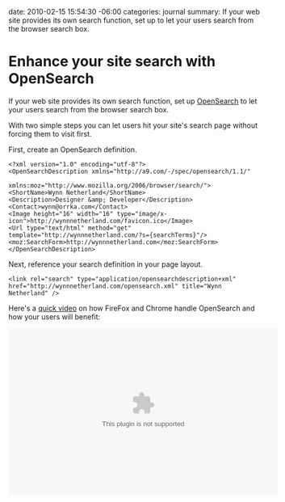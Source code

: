 date: 2010-02-15 15:54:30 -06:00
categories: journal
summary: If your web site provides its own search function, set up to let your users search from the browser search box.

# Enhance your site search with OpenSearch

If your web site provides its own search function, set up <a href="http://www.opensearch.org/Home">OpenSearch</a> to let your users search from the browser search box.

With two simple steps you can let users hit your site's search page without forcing them to visit first.

First, create an OpenSearch definition.

    <?xml version="1.0" encoding="utf-8"?>
    <OpenSearchDescription xmlns="http://a9.com/-/spec/opensearch/1.1/"
                           xmlns:moz="http://www.mozilla.org/2006/browser/search/">
    <ShortName>Wynn Netherland</ShortName>
    <Description>Designer &amp; Developer</Description>
    <Contact>wynn@orrka.com</Contact>
    <Image height="16" width="16" type="image/x-icon">http://wynnnetherland.com/favicon.ico</Image>
    <Url type="text/html" method="get" template="http://wynnnetherland.com/?s={searchTerms}"/>
    <moz:SearchForm>http://wynnnetherland.com</moz:SearchForm>
    </OpenSearchDescription>

Next, reference your search definition in your page layout.

    <link rel="search" type="application/opensearchdescription+xml" href="http://wynnnetherland.com/opensearch.xml" title="Wynn Netherland" />


Here's a <a href="http://screenr.com/AKx">quick video</a> on how FireFox and Chrome handle OpenSearch and how your users will benefit:

<object classid='clsid:d27cdb6e-ae6d-11cf-96b8-444553540000' codebase='http://download.macromedia.com/pub/shockwave/cabs/flash/swflash.cab#version=9,0,115,0' width='534' height='331'><param name='movie' value='http://screenr.com/Content/assets/screenr_1116090935.swf' /><param name='flashvars' value='i=47387' /><param name='allowFullScreen' value='true' /><embed src='http://screenr.com/Content/assets/screenr_1116090935.swf' flashvars='i=47387' allowFullScreen='true' width='534' height='331' pluginspage='http://www.macromedia.com/go/getflashplayer'></embed></object>
